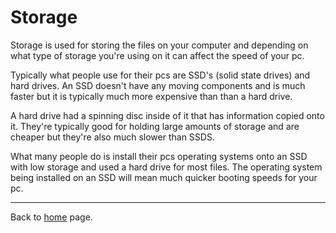 # Storage
Storage is used for storing the files on your computer and depending on what type of storage you're using on it can affect the speed of your pc. 

Typically what people use for their pcs are SSD's (solid state drives) and hard drives. An SSD doesn't have any moving components and is much faster but it is typically much more expensive than than a hard drive. 

A hard drive had a spinning disc inside of it that has information copied onto it. They're typically good for holding large amounts of storage and are cheaper but they're also much slower than SSDS. 

What many people do is install their pcs operating systems onto an SSD with low storage and used a hard drive for most files. The operating system being installed on an SSD will mean much quicker booting speeds for your pc.

-------------------

Back to [home](https://github.com/Gallade105/Gallade105/blob/main/REAMME.md) page. 
